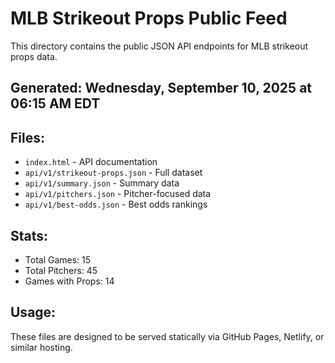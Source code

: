 # MLB Strikeout Props Public Feed

This directory contains the public JSON API endpoints for MLB strikeout props data.

## Generated: Wednesday, September 10, 2025 at 06:15 AM EDT

## Files:
- `index.html` - API documentation
- `api/v1/strikeout-props.json` - Full dataset
- `api/v1/summary.json` - Summary data
- `api/v1/pitchers.json` - Pitcher-focused data  
- `api/v1/best-odds.json` - Best odds rankings

## Stats:
- Total Games: 15
- Total Pitchers: 45
- Games with Props: 14

## Usage:
These files are designed to be served statically via GitHub Pages, Netlify, or similar hosting.
